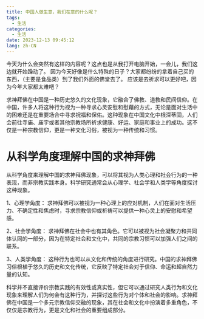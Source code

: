 ```yaml
---
title: 中国人做生意，我们在意的什么呢？
tags:
  - 生活
categories:
  - 生活
date: 2023-12-13 09:45:12
lang: zh-CN
---
```

今天为什么会突然有这样的内容呢？这点也是从我打开电脑开始，一会儿，我们这边就开始躁动了。
因为今天好像是什么特殊的日子？大家都纷纷的拿着自己买的东西，（主要是食品类）到了我们外面的佛堂去了。
应该是去祈求可以更好吧，因为今年大家都太难吧？

求神拜佛在中国是一种历史悠久的文化现象，它融合了佛教、道教和民间信仰。在中国，许多人将这种行为视为一种寻求心灵安慰和慰藉的方式，无论是面对生活中的困难还是在重要场合中寻求祝福和保佑。这种现象在中国文化中根深蒂固，人们会前往寺庙、庙宇或者其他宗教场所祈求健康、好运、家庭和事业上的成功。这不仅是一种宗教信仰，更是一种文化习俗，被视为一种传统和习惯。

# 从科学角度理解中国的求神拜佛

从科学角度来理解中国的求神拜佛现象，可以将其视为人类心理和社会行为的一种表现，而非宗教实践本身。科学研究通常会从心理学、社会学和人类学等角度探讨这种现象。

1、心理学角度： 求神拜佛可以被视为一种心理上的应对机制，人们在面对生活压力、不确定性和焦虑时，寻求宗教信仰或祈祷可以提供一种心灵上的安慰和希望感。

2、社会学角度： 求神拜佛在社会中也有其角色。它可以被视为社会凝聚力和共同体认同的一部分，因为在特定社会和文化中，共同的宗教习惯可以加强人们之间的联系。

3、人类学角度： 这种行为也可以从文化和传统的角度进行研究。中国的求神拜佛习俗根植于悠久的历史和文化传统，它反映了特定社会对于信仰、命运和超自然力量的认知。

科学并不直接评价宗教实践的有效性或真实性，但它可以通过研究人类行为和文化现象来理解人们为何会有这种行为，并探讨这些行为对个体和社会的影响。求神拜佛在中国是一个多元宗教信仰交融的现象，其在社会和文化中扮演着多重角色，不仅仅是宗教行为，更是文化和社会的重要组成部分。

